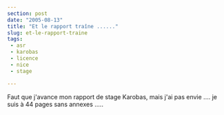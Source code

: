 ```yaml
---
section: post
date: "2005-08-13"
title: "Et le rapport traîne ......"
slug: et-le-rapport-traine
tags:
 - asr
 - karobas
 - licence
 - nice
 - stage

---
```


Faut que j'avance mon rapport de stage Karobas, mais j'ai pas envie .... je suis à 44 pages sans annexes .....
